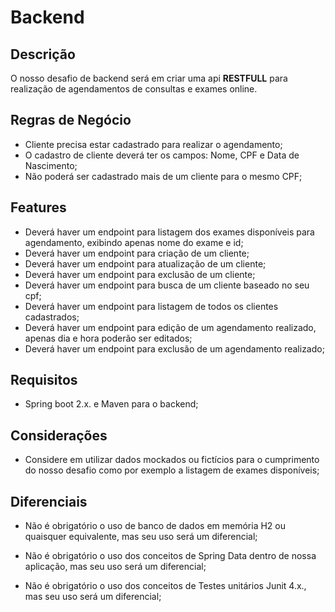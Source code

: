# Backend

## Descrição

O nosso desafio de backend será em criar uma api **RESTFULL** para realização de agendamentos de consultas e exames online.

## Regras de Negócio

- Cliente precisa estar cadastrado para realizar o agendamento;
- O cadastro de cliente deverá ter os campos: Nome, CPF e Data de Nascimento;
- Não poderá ser cadastrado mais de um cliente para o mesmo CPF;

## Features

- Deverá haver um endpoint para listagem dos exames disponíveis para agendamento, exibindo apenas nome do exame e id;
- Deverá haver um endpoint para criação de um cliente;
- Deverá haver um endpoint para atualização de um cliente;
- Deverá haver um endpoint para exclusão de um cliente;
- Deverá haver um endpoint para busca de um cliente baseado no seu cpf;
- Deverá haver um endpoint para listagem de todos os clientes cadastrados;
- Deverá haver um endpoint para edição de um agendamento realizado, apenas dia e hora poderão ser editados;
- Deverá haver um endpoint para exclusão de um agendamento realizado;

## Requisitos

- Spring boot 2.x. e Maven para o backend;

## Considerações

* Considere em utilizar dados mockados ou fictícios para o cumprimento do nosso desafio como por exemplo a listagem de exames disponíveis;

## Diferenciais

* Não é obrigatório o uso de banco de dados em memória H2 ou quaisquer equivalente, mas seu uso será um diferencial;

* Não é obrigatório o uso dos conceitos de Spring Data dentro de nossa aplicação, mas seu uso será um diferencial;

* Não é obrigatório o uso dos conceitos de Testes unitários Junit 4.x., mas seu uso será um diferencial;

  





